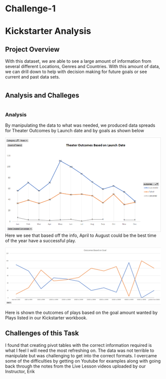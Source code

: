 # Challenge-1

# Kickstarter Analysis

##

## Project Overview

With this dataset, we are able to see a large amount of information from several different Locations, Genres and Countries.  With this amount of data, we can drill down to help with decision making for future goals or see current and past data sets.

#

## Analysis and Challeges

#

### Analysis

By manipulating the data to what was needed, we produced data spreads for Theater Outcomes by Launch date and by goals as shown below

![](Images/Theater_Outcomes_vs_launch.png)
Here we see that based off the info,
April to August could be the best time of the year have a successful play.

![](Images/Outcomes_vs_Goals.png)

Here is shown the outcomes of plays based on the goal amount wanted by Plays listed in our Kickstarter workbook.

## Challenges of this Task

I found that creating pivot tables with the correct information required is what I feel I will need the most refreshing on. The data was not terrible to manipulate but was challenging to get into the correct formats. I overcame some of the difficulties by getting on Youtube for examples along with going back through the notes from the Live Lesson videos uploaded by our Instructor, Erik
